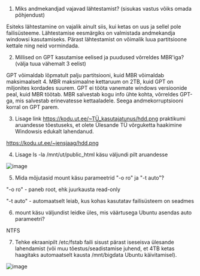 1.  Miks andmekandjad vajavad lähtestamist? (sisukas vastus võiks omada põhjendust)

Esiteks lähtestamine on vajalik ainult siis, kui ketas on uus ja sellel pole failisüsteeme. Lähtestamise eesmärgiks on valmistada andmekandja windowsi kasutamiseks. Pärast lähtestamist on võimalik luua partitsioone kettale ning neid vormindada.

2.  Millised on GPT kasutamise eelised ja puudused võrreldes MBR'iga? (välja tuua vähemalt 3 eelist)

GPT võimaldab lõpmatult palju partitsiooni, kuid MBR võimaldab maksimaalselt 4.
MBR maksimaalne kettaruum on 2TB, kuid GPT on miljonites kordades suurem.
GPT ei tööta vanemate windows versioonide peal, kuid MBR töötab.
MBR salvestab kogu info ühte kohta, võrreldes GPT-ga, mis salvestab erinevatesse kettaaladele. Seega andmekorruptsiooni korral on GPT parem.

3.  Lisage link https://kodu.ut.ee/~TÜ_kasutajatunus/hdd.png praktikumi aruandesse tõestuseks, et olete Ülesande TÜ võrguketta haakimine Windowsis edukalt lahendanud.

https://kodu.ut.ee/~jensjaag/hdd.png

4.  Lisage ls -la /mnt/ut/public_html käsu väljundi pilt aruandesse

![image](https://user-images.githubusercontent.com/92860669/197867514-21aa615c-0bd4-4a9d-a0e6-d8dd3134ac5f.png)


5.  Mida mõjutasid mount käsu parameetrid "-o ro" ja "-t auto"?

"-o ro" - paneb root, ehk juurkausta read-only

"-t auto" - automaatselt leiab, kus kohas kasutatav failisüsteem on seadmes

6.  mount käsu väljundist leidke üles, mis väärtusega Ubuntu asendas auto parameetri?

NTFS

7.  Tehke ekraanipilt /etc/fstab faili sisust pärast iseseisva ülesande lahendamist (või muu tõestus/seadistamise juhend, et 4TB ketas haagitaks automaatselt kausta /mnt/bigdata Ubuntu käivitamisel).

![image](https://user-images.githubusercontent.com/92860669/198029785-0b204755-aaeb-4790-8c76-532760e2f272.png)
